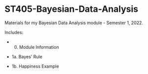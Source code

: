 # ST405-Bayesian-Data-Analysis
Materials for my Bayesian Data Analysis module - Semester 1, 2022.

Includes:

  - 0. Module Information

  - 1a. Bayes' Rule

  - 1b. Happiness Example

